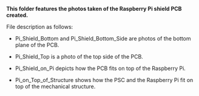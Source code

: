 **This folder features the photos taken of the Raspberry Pi shield PCB created.**

File description as follows:

- Pi_Shield_Bottom and Pi_Shield_Bottom_Side are photos of the bottom plane of the PCB.

- Pi_Shield_Top is a photo of the top side of the PCB.

- Pi_Shield_on_Pi depicts how the PCB fits on top of the Raspberry Pi.

- Pi_on_Top_of_Structure shows how the PSC and the Raspberry Pi fit on top of the mechanical structure.
